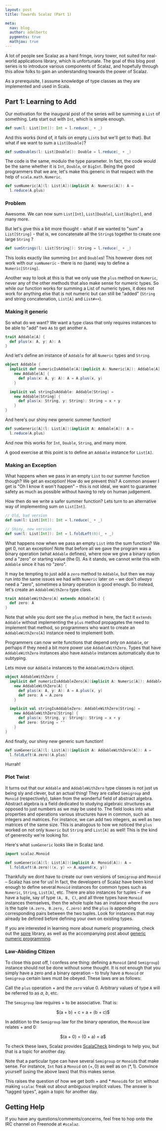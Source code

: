 ```yaml
---
layout: post
title: Towards Scalaz (Part 1)

meta:
  nav: blog
  author: adelbertc
  pygments: true
  mathjax: true
---
```


A lot of people see Scalaz as a hard fringe, ivory tower,
not suited for real-world applications library, which is
unfortunate. The goal of this blog post series is to introduce
various components of Scalaz, and hopefully through this
allow folks to gain an understanding towards the power of
Scalaz.

As a prerequisite, I assume knowledge of type classes as they
are implemented and used in Scala.

## Part 1: Learning to Add

Our motivation for the inaugural post of the series will be
summing a `List` of something. Lets start out with `Int`,
which is simple enough.

```scala
def sum(l: List[Int]): Int = l.reduce(_ + _)
```

And this works (kind of, it fails on empty `List`s but we'll get to that).
But what if we want to sum a `List[Double]`?

```scala
def sumDoubles(l: List[Double]): Double = l.reduce(_ + _)
```

The code is the same, modulo the type parameter. In fact, the
code would be the same whether it is `Int`, `Double`, or `BigInt`.
Being the good programmers that we are, let's make this generic
in that respect with the help of `scala.math.Numeric`.

```scala
def sumNumeric[A](l: List[A])(implicit A: Numeric[A]): A =
  l.reduce(A.plus)
```

### Problem
Awesome. We can now sum `List[Int]`, `List[Double]`, `List[BigInt]`,
and many more.

But let's give this a bit more thought - what if we wanted to
"sum" a `List[String]` - that is, we concatenate all the `String`s
together to create one large `String` ?

```scala
def sumStrings(l: List[String]): String = l.reduce(_ + _)
```

This looks exactly like summing `Int` and `Double`s! This however
does not work with our `sumNumeric` - there is no (sane) way to define
a `Numeric[String]`.

Another way to look at this is that we only use the `plus` method
on `Numeric`, never any of the other methods that also make sense
for numeric types. So while our function works for summing a List
of numeric types, it does not work for anything else that is not
numeric but can still be "added" (`String` and string concatenation,
`List[A]` and `List#++`).

### Making it generic
So what do we want? We want a type class that only requires instances
to be able to "add" two `A`s to get another `A`.

```scala
trait Addable[A] {
  def plus(x: A, y: A): A
}
```

And let's define an instance of `Addable` for all `Numeric` types and `String`.

```scala
object Addable {
  implicit def numericIsAddable[A](implicit A: Numeric[A]): Addable[A] =
    new Addable[A] {
      def plus(x: A, y: A): A = A.plus(x, y)
    }

  implicit val stringIsAddable: Addable[String] =
    new Addable[String] {
      def plus(x: String, y: String): String = x + y
    }
}
```

And here's our shiny new generic summer function!

```scala
def sumGeneric[A](l: List[A])(implicit A: Addable[A]): A =
  l.reduce(A.plus)
```

And now this works for `Int`, `Double`, `String`, and many more.

A good exercise at this point is to define an `Addable` instance for `List[A]`.

### Making an Exception
What happens when we pass in an empty `List` to our summer function though?
We get an exception! How do we prevent this? A common answer I get is
"Oh I know it won't happen" – this is not ideal, we want to guarantee safety
as much as possible without having to rely on human judgement.

How then do we write a safer summer function? Lets turn to an alternative
way of implementing sum on `List[Int]`.

```scala
// Old, bad version
def sum(l: List[Int]): Int = l.reduce(_ + _)

// Shiny, new version
def sum(l: List[Int]): Int = l.foldLeft(0)(_ + _)
```

What happens now when we pass an empty `List` into the sum function? We get 0,
not an exception! Note that before all we gave the program was a binary
operation (what `Addable` defines), where now we give a binary option *and* a
"zero" or starting value (the 0). As it stands, we cannot write this with
`Addable` since it has no "zero".

It may be tempting to just add a `zero` method to `Addable`, but then we may run
into the same issues we had with `Numeric` later on – we don't *always* need
a "zero", sometimes a binary operation is good enough. So instead, let's create
an `AddableWithZero` type class.

```scala
trait AddableWithZero[A] extends Addable[A] {
  def zero: A
}
```

Note that while you dont see the `plus` method in here, the fact
it `extends Addable` without implementing the `plus` method propagates the need to
implement that method, so programmers who want to create an `AddableWithZero[A]` instance
need to implement both.

Programmers can now write functions that depend only on `Addable`, or perhaps if they
need a bit more power use `AddableWithZero`. Types that have `AddableWithZero` instances
also have `Addable` instances automatically due to subtyping.

Lets move our `Addable` instances to the `AddableWithZero` object.

```scala
object AddableWithZero {
  implicit def numericIsAddableZero[A](implicit A: Numeric[A]): AddableWithZero[A] =
    new AddableWithZero[A] {
      def plus(x: A, y: A): A = A.plus(x, y)
      def zero: A = A.zero
    }

  implicit val stringIsAddableZero: AddableWithZero[String] =
    new AddableWithZero[String] {
      def plus(x: String, y: String): String = x + y
      def zero: String = ""
    }
}
```

And finally, our shiny new generic sum function!

```scala
def sumGeneric[A](l: List[A])(implicit A: AddableWithZero[A]): A =
  l.foldLeft(A.zero)(A.plus)
```

Hurrah!

### Plot Twist
It turns out that our `Addable` and `AddableWithZero` type classes is not just us being
sly and clever, but an actual thing! They are called `Semigroup` and
`Monoid` (respectively), taken from the wonderful field of abstract algebra. Abstract
algebra is a field dedicated to studying algebraic structures as opposed
to just numbers as we may be used to. The field looks into what properties
and operations various structures have in common, such as integers and
matrices. For instance, we can add two integers, as well as two matrices of the same size.
This is analogous to how we noticed the `plus` worked on not only `Numeric`
but `String` and `List[A]` as well! This is the kind of generecity we're looking for.

Here's what `sumGeneric` looks like in Scalaz land.

```scala
import scalaz.Monoid

def sumGeneric[A](l: List[A])(implicit A: Monoid[A]): A =
  l.foldLeft(A.zero)((x, y) => A.append(x, y))
```

Thankfully we dont have to create our own versions of `Semigroup` and `Monoid` –
Scalaz has one for us! In fact, the developers of Scalaz have been kind enough to define
several `Monoid` instances for common types such as `Numeric`, `String`, `List[A]`, etc.
There are also instances for tuples – if we have a tuple, say of type `(A, B, C)`,
and all three types have `Monoid` instances themselves, then the whole tuple has an
instance where the `zero` is the tuple `(A.zero, B.zero, C.zero)` and the `plus` is
appending corresponding pairs between the two tuples. Look for instances that may already
be defined before defining your own on existing types.

<div class="side-note">
  If you are interested in learning more about numeric programming, check out
  the <a href="https://github.com/non/spire">spire</a> library, as well as the
  accompanying post about <a href="{% post_url 2013-07-07-generic-numeric-programming %}">
  generic numeric programming</a>.
</div>


### Law-Abiding Citizen
To close this post off, I confess one thing: defining a `Monoid` (and `Semigroup`) instance
should not be done without some thought. It is not enough that you simply have a zero and
a binary operation – to truly have a `Monoid` or `Semigroup` certain laws must be obeyed.
These laws are as follows:

Call the `plus` operation $+$ and the `zero` value $0$. Arbitrary values of type `A` will be
referred to as $a$, $b$, etc.

The `Semigroup` law requires $+$ to be associative. That is:

<div style="text-align:center;">
	$(a + b) + c = a + (b + c)$
</div/>

In addition to the `Semigroup` law for the binary operation, the `Monoid` law relates
$+$ and $0$:

<div style="text-align:center;">
  $(a + 0) = (0 + a) = a$
</div>

To check these laws, Scalaz provides [ScalaCheck](https://github.com/scalaz/scalaz/tree/v7.0.4/scalacheck-binding)
bindings to help you, but that is a topic for another day.

Note that a particular type can have several `Semigroup` or `Monoid`s that make sense.
For instance, `Int` has a `Monoid` on $(+, 0)$ as well as on $(*, 1)$. Convince yourself
(using the above laws) that this makes sense.

This raises the question of how we get both $+$ and $*$ `Monoid`s for `Int` without
making `scalac` freak out about ambiguous implicit values. The answer is "tagged types",
again a topic for another day.

## Getting Help

If you have any questions/comments/concerns, feel free to hop onto the IRC channel on
Freenode at `#scalaz`.
